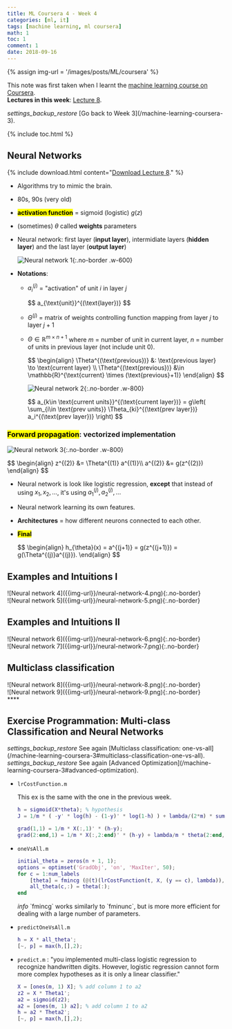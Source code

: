 ```yaml
---
title: ML Coursera 4 - Week 4
categories: [ml, it]
tags: [machine learning, ml coursera]
math: 1
toc: 1
comment: 1
date: 2018-09-16
---
```


{% assign img-url = '/images/posts/ML/coursera' %}

This note was first taken when I learnt the [machine learning course on Coursera](https://www.coursera.org/learn/machine-learning/).<br />
**Lectures in this week**: [Lecture 8](/files/ML-coursera/Lecture8.pdf).

<div class="see-again">
<i class="material-icons">settings_backup_restore</i>
<span markdown="1">
[Go back to Week 3](/machine-learning-coursera-3).
</span>
</div>

{% include toc.html %}

## Neural Networks

{% include download.html content="[Download Lecture 8](/files/ML-coursera/Lecture8.pdf)." %}

- Algorithms try to mimic the brain.
- 80s, 90s (very old)
- **<mark>activation function</mark>** = sigmoid (logistic) $g(z)$
- (sometimes) $\theta$ called **weights** parameters
- Neural network: first layer (**input layer**), intermidiate layers (**hidden layer**) and the last layer (**output layer**)

	![Neural network 1]({{img-url}}/neural-network-1.png){:.no-border .w-600}

- **Notations**:
	- $a_i^{(j)}$ = "activation" of unit $i$ in layer $j$

		<div class="p-mark">
		$$
		a_{\text{unit}}^{(\text{layer})}
		$$
		</div>

	- $\Theta^{(j)}$ = matrix of weights controlling function mapping from layer $j$ to layer $j+1$
	- $\Theta \in \mathbb{R}^{m\times n+1}$ where $m$ = number of unit in current layer, $n$ = number of units in previous layer (not include unit 0).

		<div class="p-mark">
		$$
		\begin{align}
		\Theta^{(\text{previous})} &: \text{previous layer} \to \text{current layer} \\
		\Theta^{(\text{previous})} &\in \mathbb{R}^{\text{current} \times (\text{previous}+1)}
		\end{align}
		$$
		</div>

		![Neural network 2]({{img-url}}/neural-network-2.png){:.no-border .w-800}

		<div class="p-mark">
		$$
		a_{k\in \text{current units}}^{(\text{current layer})}
		= g\left( \sum_{i\in \text{prev units}} \Theta_{ki}^{(\text{prev layer})} a_i^{(\text{prev layer})} \right)
		$$
		</div>

### <mark>Forward propagation</mark>: vectorized implementation

![Neural network 3]({{img-url}}/neural-network-3.png){:.no-border .w-800}

<div class="p-mark">
$$
\begin{align}
z^{(2)} &= \Theta^{(1)} a^{(1)}\\ 
a^{(2)} &= g(z^{(2)})
\end{align}
$$
</div>

- Neural network is look like logistic regression, **except** that instead of using $x_1, x_2, \ldots$, it's using $a^{(j)}_1, a^{(j)}_2, \ldots$
- Neural network learning its own features.
- **Architectures** = how different neurons connected to each other.
- **<mark>Final</mark>**

	<div class="p-mark">
	$$
	\begin{align}
	h_{\theta}(x) = a^{(j+1)} = g(z^{(j+1)}) = g(\Theta^{(j)}a^{(j)}).
	\end{align}
	$$
	</div>

## Examples and Intuitions I

<div class="row d-flex" markdown="1">
<div class="col s12 l6" markdown="1">
![Neural network 4]({{img-url}}/neural-network-4.png){:.no-border}
</div>
<div class="col s12 l6" markdown="1">
![Neural network 5]({{img-url}}/neural-network-5.png){:.no-border}
</div>
</div>

## Examples and Intuitions II

<div class="row d-flex" markdown="1">
<div class="col s12 l6" markdown="1">
![Neural network 6]({{img-url}}/neural-network-6.png){:.no-border}
</div>
<div class="col s12 l6" markdown="1">
![Neural network 7]({{img-url}}/neural-network-7.png){:.no-border}
</div>
</div>

## Multiclass classification

<div class="row d-flex" markdown="1">
<div class="col s12 l6" markdown="1">
![Neural network 8]({{img-url}}/neural-network-8.png){:.no-border}
</div>
<div class="col s12 l6" markdown="1">
![Neural network 9]({{img-url}}/neural-network-9.png){:.no-border}
</div>
</div>****

## Exercise Programmation: Multi-class Classification and Neural Networks

<div class="see-again">
<i class="material-icons">settings_backup_restore</i>
<span markdown="1">
See again [Multiclass classification: one-vs-all](/machine-learning-coursera-3#multiclass-classification-one-vs-all).
</span>
</div>

<div class="see-again">
<i class="material-icons">settings_backup_restore</i>
<span markdown="1">
See again [Advanced Optimization](/machine-learning-coursera-3#advanced-optimization).
</span>
</div>

- `lrCostFunction.m`

  This ex is the same with the one in the previous week.

  ~~~ matlab
  h = sigmoid(X*theta); % hypothesis
  J = 1/m * ( -y' * log(h) - (1-y)' * log(1-h) ) + lambda/(2*m) * sum(theta(2:end).^2);
  
  grad(1,1) = 1/m * X(:,1)' * (h-y);
  grad(2:end,1) = 1/m * X(:,2:end)' * (h-y) + lambda/m * theta(2:end,1);
  ~~~

- `oneVsAll.m`

  ~~~ matlab
  initial_theta = zeros(n + 1, 1);
  options = optimset('GradObj', 'on', 'MaxIter', 50);
  for c = 1:num_labels
  	  [theta] = fmincg (@(t)(lrCostFunction(t, X, (y == c), lambda)), initial_theta, options);
  	  all_theta(c,:) = theta(:);
  end
  ~~~

  <p markdown="1" class="thi-tip">
    <i class="material-icons mat-icon">info</i>
    `fmincg` works similarly to `fminunc`, but is more more efficient for dealing with a large number of parameters.
  </p>

- `predictOneVsAll.m`

    ~~~ matlab
  h = X * all_theta';
  [~, p] = max(h,[],2);
    ~~~

- `predict.m` : "you implemented multi-class logistic regression to recognize handwritten digits. However, logistic regression cannot form more complex hypotheses as it is only a linear classifier."

    ~~~ matlab
  X = [ones(m, 1) X]; % add column 1 to a2
  z2 = X * Theta1';
  a2 = sigmoid(z2);
  a2 = [ones(m, 1) a2]; % add column 1 to a2
  h = a2 * Theta2';
  [~, p] = max(h,[],2);
    ~~~










